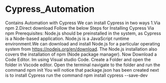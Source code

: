 # Cypress_Automation
Contains Automation with Cypress
We can install Cypress in two ways 
1.Via npm 
2.Direct download 
Follow the below Steps for Installing Cypress Via npm
Prerequisites: Node.js should be preinstalled in the system, as Cypress is a Node-based application. Node.js is a JavaScript runtime environment.We can download and install Node.js for a particular operating system from https://nodejs.org/en/download. The Node.js installation also covers the installation of npm (Node package manager).
Now Download a Code Editor. Im using Visual studio Code.
Create a Folder and open the folder in Vscode editor.
Open the terminal navigate to the folder and run the command npm init 
You will notice that package.json has been created 
next is to install Cypress run the command 
npm install cypress --save-dev